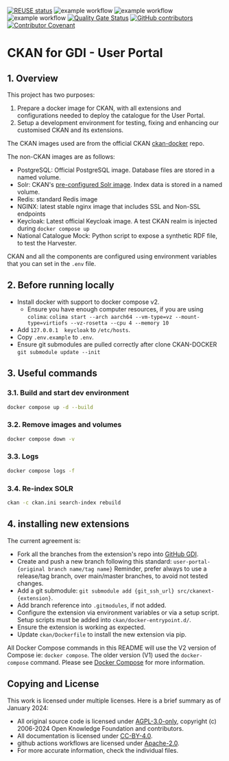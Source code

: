 <!--
SPDX-FileCopyrightText: 2024 PNED G.I.E.

SPDX-License-Identifier: CC-BY-4.0
-->

[![REUSE status](https://api.reuse.software/badge/github.com/GenomicDataInfrastructure/gdi-userportal-ckan-docker)](https://api.reuse.software/info/github.com/GenomicDataInfrastructure/gdi-userportal-ckan-docker)
![example workflow](https://github.com/GenomicDataInfrastructure/gdi-userportal-ckan-docker/actions/workflows/main.yml/badge.svg)
![example workflow](https://github.com/GenomicDataInfrastructure/gdi-userportal-ckan-docker/actions/workflows/release.yml/badge.svg)
![example workflow](https://github.com/GenomicDataInfrastructure/gdi-userportal-ckan-docker/actions/workflows/test.yml/badge.svg)
[![Quality Gate Status](https://sonarcloud.io/api/project_badges/measure?project=GenomicDataInfrastructure_gdi-userportal-ckan-docker&metric=alert_status)](https://sonarcloud.io/summary/new_code?id=GenomicDataInfrastructure_gdi-userportal-ckan-docker)
[![GitHub contributors](https://img.shields.io/github/contributors/GenomicDataInfrastructure/gdi-userportal-ckan-docker)](https://github.com/GenomicDataInfrastructure/gdi-userportal-ckan-docker/graphs/contributors)
[![Contributor Covenant](https://img.shields.io/badge/Contributor%20Covenant-2.1-4baaaa.svg)](code_of_conduct.md)

# CKAN for GDI - User Portal

## 1. Overview

This project has two purposes:
1. Prepare a docker image for CKAN, with all extensions and configurations needed to deploy the catalogue for the User Portal.
2. Setup a development environment for testing, fixing and enhancing our customised CKAN and its extensions.

The CKAN images used are from the official CKAN [ckan-docker](https://github.com/ckan/ckan-docker-base) repo.

The non-CKAN images are as follows:

* PostgreSQL: Official PostgreSQL image. Database files are stored in a named volume.
* Solr: CKAN's [pre-configured Solr image](https://github.com/ckan/ckan-solr). Index data is stored in a named volume.
* Redis: standard Redis image
* NGINX: latest stable nginx image that includes SSL and Non-SSL endpoints
* Keycloak: Latest official Keycloak image. A test CKAN realm is injected during `docker compose up`
* National Catalogue Mock: Python script to expose a synthetic RDF file, to test the Harvester.

CKAN and all the components are configured using environment variables that you can set in the `.env` file.

## 2. Before running locally

* Install docker with support to docker compose v2.
  * Ensure you have enough computer resources, if you are using `colima`: `colima start --arch aarch64 --vm-type=vz --mount-type=virtiofs --vz-rosetta --cpu 4 --memory 10`
* Add `127.0.0.1  keycloak` to `/etc/hosts`.
* Copy `.env.example` to `.env`.
* Ensure git submodules are pulled correctly after clone CKAN-DOCKER `git submodule update --init`

## 3. Useful commands

### 3.1. Build and start dev environment
```bash
docker compose up -d --build
```

### 3.2. Remove images and volumes
```bash
docker compose down -v
```

### 3.3. Logs
```bash
docker compose logs -f
```

### 3.4. Re-index SOLR
```bash
ckan -c ckan.ini search-index rebuild
```

## 4. installing new extensions

The current agreement is:
* Fork all the branches from the extension's repo into [GitHub GDI](https://github.com/GenomicDataInfrastructure).
* Create and push a new branch following this standard: `user-portal-{original branch name/tag name}`
  Reminder, prefer always to use a release/tag branch, over main/master branches, to avoid not tested changes.
* Add a git submodule: `git submodule add {git_ssh_url} src/ckanext-{extension}`.
* Add branch reference into `.gitmodules`, if not added.
* Configure the extension via environment variables or via a setup script. Setup scripts must be added into `ckan/docker-entrypoint.d/`.
* Ensure the extension is working as expected.
* Update `ckan/Dockerfile` to install the new extension via pip.

All Docker Compose commands in this README will use the V2 version of Compose ie: `docker compose`. The older version (V1) 
used the `docker-compose` command. Please see [Docker Compose](https://docs.docker.com/compose/compose-v2/) for
more information.

Copying and License
-------------------

This work is licensed under multiple licenses. Here is a brief summary as of January 2024:

- All original source code is licensed under [AGPL-3.0-only](./LICENSES/AGPL-3.0-only.txt), copyright (c) 2006-2024 Open Knowledge Foundation and contributors.
- All documentation is licensed under [CC-BY-4.0](./LICENSES/CC-BY-4.0.txt).
- github actions workflows are licensed under [Apache-2.0](./LICENSES/Apache-2.txt).
- For more accurate information, check the individual files.
